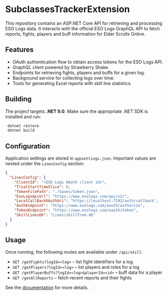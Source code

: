 # SubclassesTrackerExtension

This repository contains an ASP.NET Core API for retrieving and processing
ESO Logs data. It interacts with the official ESO Logs GraphQL API to fetch
reports, fights, players and buff information for Elder Scrolls Online.

## Features

- OAuth authentication flow to obtain access tokens for the ESO Logs API.
- GraphQL client powered by Strawberry Shake.
- Endpoints for retrieving fights, players and buffs for a given log.
- Background service for collecting logs over time.
- Tools for generating Excel reports with skill line statistics.

## Building

The project targets **.NET 9.0**. Make sure the appropriate .NET SDK is
installed and run:

```bash
 dotnet restore
 dotnet build
```

## Configuration

Application settings are stored in `appsettings.json`. Important values are
nested under the `LinesConfig` section:

```json
{
  "LinesConfig": {
    "ClientId": "<ESO Logs OAuth client id>",
    "TrialStartTimeSlice": 0,
    "TokenFilePath": "./Saves/token.json",
    "EsoLogsApiUrl": "https://www.esologs.com/api/v2/",
    "LocalCallBackOAuthUri": "https://localhost:7192/auth/callback",
    "AuthEndpoint": "https://www.esologs.com/oauth/authorize",
    "TokenEndpoint": "https://www.esologs.com/oauth/token",
    "SkillLinesDb": "Lines/skillTree.db"
  }
}
```

## Usage

Once running, the following routes are available under `/api/skill`:

- `GET /getFights?logId=<log>` – list fight identifiers for a log
- `GET /getPlayers?logId=<log>` – list players and roles for a log
- `GET /getPlayerBuffs?logId=<log>&playerId=<id>` – buff data for a player
- `GET /getAllReports` – fetch recent reports and their fights

See the [documentation](docs/API.md) for more details.

